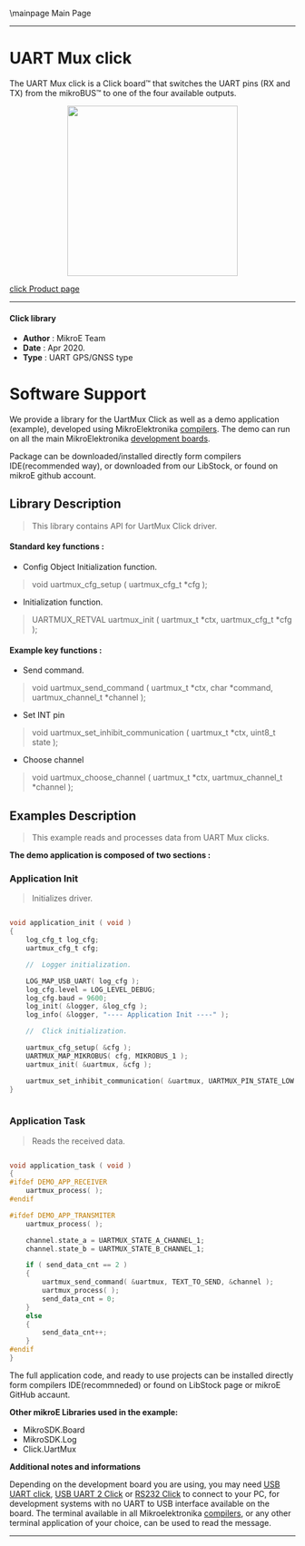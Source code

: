 \mainpage Main Page
 
---
# UART Mux click

The UART Mux click is a Click board™ that switches the UART pins (RX and TX) from the mikroBUS™ to one of the four available outputs.

<p align="center">
  <img src="https://download.mikroe.com/images/click_for_ide/uartmux_click.png" height=300px>
</p>

[click Product page](<https://www.mikroe.com/uart-mux-click>)

---


#### Click library 

- **Author**        : MikroE Team
- **Date**          : Apr 2020.
- **Type**          : UART GPS/GNSS type


# Software Support

We provide a library for the UartMux Click 
as well as a demo application (example), developed using MikroElektronika 
[compilers](https://shop.mikroe.com/compilers). 
The demo can run on all the main MikroElektronika [development boards](https://shop.mikroe.com/development-boards).

Package can be downloaded/installed directly form compilers IDE(recommended way), or downloaded from our LibStock, or found on mikroE github account. 

## Library Description

> This library contains API for UartMux Click driver.

#### Standard key functions :

- Config Object Initialization function.
> void uartmux_cfg_setup ( uartmux_cfg_t *cfg ); 
 
- Initialization function.
> UARTMUX_RETVAL uartmux_init ( uartmux_t *ctx, uartmux_cfg_t *cfg );

#### Example key functions :

- Send command.
> void uartmux_send_command ( uartmux_t *ctx, char *command, uartmux_channel_t *channel );
 
- Set INT pin
> void uartmux_set_inhibit_communication ( uartmux_t *ctx, uint8_t state );

- Choose channel
> void uartmux_choose_channel ( uartmux_t *ctx, uartmux_channel_t *channel );

## Examples Description

> This example reads and processes data from UART Mux clicks.

**The demo application is composed of two sections :**

### Application Init 

> Initializes driver.

```c

void application_init ( void )
{
    log_cfg_t log_cfg;
    uartmux_cfg_t cfg;

    //  Logger initialization.

    LOG_MAP_USB_UART( log_cfg );
    log_cfg.level = LOG_LEVEL_DEBUG;
    log_cfg.baud = 9600;
    log_init( &logger, &log_cfg );
    log_info( &logger, "---- Application Init ----" );

    //  Click initialization.

    uartmux_cfg_setup( &cfg );
    UARTMUX_MAP_MIKROBUS( cfg, MIKROBUS_1 );
    uartmux_init( &uartmux, &cfg );

    uartmux_set_inhibit_communication( &uartmux, UARTMUX_PIN_STATE_LOW );
}
  
```

### Application Task

> Reads the received data.

```c

void application_task ( void )
{
#ifdef DEMO_APP_RECEIVER
    uartmux_process( );
#endif

#ifdef DEMO_APP_TRANSMITER
    uartmux_process( );

    channel.state_a = UARTMUX_STATE_A_CHANNEL_1;
    channel.state_b = UARTMUX_STATE_B_CHANNEL_1;

    if ( send_data_cnt == 2 )
    {
        uartmux_send_command( &uartmux, TEXT_TO_SEND, &channel );
        uartmux_process( );
        send_data_cnt = 0;
    }
    else
    {
        send_data_cnt++;
    }
#endif
} 

```

The full application code, and ready to use projects can be  installed directly form compilers IDE(recommneded) or found on LibStock page or mikroE GitHub accaunt.

**Other mikroE Libraries used in the example:** 

- MikroSDK.Board
- MikroSDK.Log
- Click.UartMux

**Additional notes and informations**

Depending on the development board you are using, you may need 
[USB UART click](https://shop.mikroe.com/usb-uart-click), 
[USB UART 2 Click](https://shop.mikroe.com/usb-uart-2-click) or 
[RS232 Click](https://shop.mikroe.com/rs232-click) to connect to your PC, for 
development systems with no UART to USB interface available on the board. The 
terminal available in all Mikroelektronika 
[compilers](https://shop.mikroe.com/compilers), or any other terminal application 
of your choice, can be used to read the message.



---
